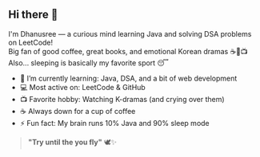 ## Hi there 👋

I'm Dhanusree — a curious mind learning Java and solving DSA problems on LeetCode!  
Big fan of good coffee, great books, and emotional Korean dramas ☕📖📺  
Also... sleeping is basically my favorite sport 😴


- 🌱 I’m currently learning: Java, DSA, and a bit of web development  
- 💻 Most active on: LeetCode & GitHub  
- 📺 Favorite hobby: Watching K-dramas (and crying over them)  
- ☕ Always down for a cup of coffee  
- ⚡ Fun fact: My brain runs 10% Java and 90% sleep mode  

> **"Try until the you fly"** 🕊️✨
